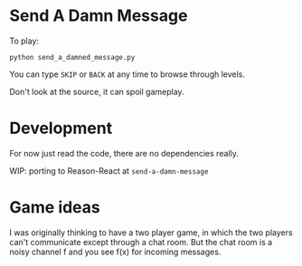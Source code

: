 # Send A Damn Message

To play:
```
python send_a_damned_message.py
```

You can type `SKIP` or `BACK` at any time to browse through levels.

Don't look at the source, it can spoil gameplay.

# Development

For now just read the code, there are no dependencies really.

WIP: porting to Reason-React at `send-a-damn-message`

# Game ideas

I was originally thinking to have a two player game, in which the two players can't communicate except through a chat room.  But the chat room is a noisy channel f and you see f(x) for incoming messages.
